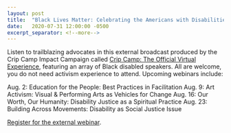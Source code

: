 ```yaml
---
layout: post
title:  "Black Lives Matter: Celebrating the Americans with Disabilities Act on Sundays from 2-3:30 p.m."
date:   2020-07-31 12:00:00 -0500
excerpt_separator: <!--more-->
---
```

Listen to trailblazing advocates in this external broadcast produced by the Crip Camp Impact Campaign called [Crip Camp: The Official Virtual Experience][crip-camp], <!--more--> featuring an array of Black disabled speakers. All are welcome, you do not need activism experience to attend. Upcoming webinars include:
 
Aug. 2: Education for the People: Best Practices in Facilitation
Aug. 9: Art Activism: Visual & Performing Arts as Vehicles for Change
Aug. 16: Our Worth, Our Humanity: Disability Justice as a Spiritual Practice
Aug. 23: Building Across Movements: Disability as Social Justice Issue
 
[Register for the external webinar][webinar-register].

[crip-camp]: https://cripcamp.com/officialvirtualexperience/
[webinar-register]: https://zoom.us/webinar/register/WN_96VjUdB0T92Es9y4q1Vdvg
